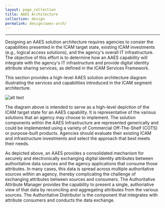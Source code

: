 ```yaml
---
layout: page_collection
title: AAES Architecture
collection: design
permalink: design/aaes-arch/
---
```

<script>
$(function() {
  $( "#accordion" ).accordion({
    heightStyle: "content",
    collapsible: "true",
    active: "false"
  });
});
</script>
--------------------------------------

Designing an AAES solution architecture requires agencies to consier the capabilities presented in the ICAM target state, existing ICAM investments (e.g., logical access solutions), and the agency's overall IT infrastructure. The objective of this effort is to determine how an AAES capability will integrate with the agency's IT infrastructure and provide digital identity attribute sharing services, as defined in the ICAM Services Framework.

This section provides a high-level AAES solution architecture diagram illustrating the services and capabilities introduced in the ICAM segment architecture.

![alt text](../AAES.jpg/ "AAES Architecture")

The diagram above is intended to serve as a high-level depiction of the ICAM target state for an AAES capability. It is representative of the various solutions that an agency may choose to implement. The solution components within the AAES Infrastructure are represented generically and could be implemented using a variety of Commercial Off-The-Shelf (COTS) or purpose-built products. Agencies should evaluate their existing ICAM and infrastructure investments and select the approach that best meets their needs.

As depicted above, an AAES provides a consolidated mechanism for securely  and electronically exchanging digital identity attributes between authoritative data sources and the agency applications that consume those attributes. In many cases, this data is spread across multiple authoritative sources within an agency, thereby complicating the challenge of exchanging attributes between sources and consumers. The Authoritative Attribute Manager provides the capability to present a single, authoriative view of that data by reconciling and aggregating attributes from the various sources. The Authoritative Distributor is the component that integrates with attribute consumers and conducts the data exchange. 


















